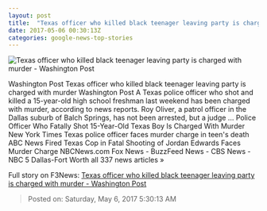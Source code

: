 ```yaml
---
layout: post
title:  "Texas officer who killed black teenager leaving party is charged with murder - Washington Post"
date: 2017-05-06 00:30:13Z
categories: google-news-top-stories
---
```


![Texas officer who killed black teenager leaving party is charged with murder - Washington Post](https://img.washingtonpost.com/rf/image_1484w/2010-2019/Wires/Videos/201705/Reuters/Images/2017-05-03T112116Z_2_OV6FAI0GV_RTRMADC_0_TEXAS-SHOOTING.jpg)

Washington Post Texas officer who killed black teenager leaving party is charged with murder Washington Post A Texas police officer who shot and killed a 15-year-old high school freshman last weekend has been charged with murder, according to news reports. Roy Oliver, a patrol officer in the Dallas suburb of Balch Springs, has not been arrested, but a judge ... Police Officer Who Fatally Shot 15-Year-Old Texas Boy Is Charged With Murder New York Times Texas police officer faces murder charge in teen's death ABC News Fired Texas Cop in Fatal Shooting of Jordan Edwards Faces Murder Charge NBCNews.com Fox News - BuzzFeed News - CBS News - NBC 5 Dallas-Fort Worth all 337 news articles »


Full story on F3News: [Texas officer who killed black teenager leaving party is charged with murder - Washington Post](http://www.f3nws.com/n/exedx)

> Posted on: Saturday, May 6, 2017 5:30:13 AM
